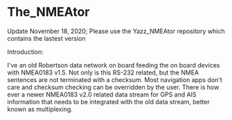 # The_NMEAtor

Update November 18, 2020; Please use the Yazz_NMEAtor repository which contains the lastest version
 
Introduction:

I've an old Robertson data network on board feeding the on board devices with NMEA0183 v1.5. Not only is this RS-232 related, but the NMEA sentences are not terminated with a checksum. Most navigation apps don't care and checksum checking can be overridden by the user. There is how ever a newer NMEA0183 v2.0 related data stream for GPS and AIS information that needs to be integrated with the old data stream, better known as multiplexing.
